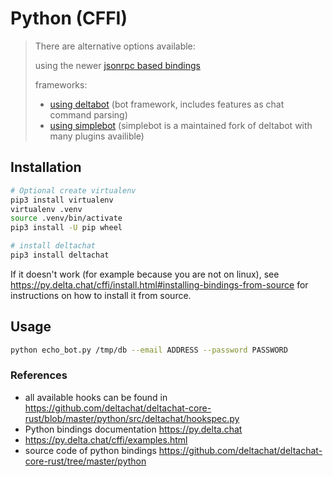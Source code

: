 # Python (CFFI)

> There are alternative options available:
>
> using the newer [jsonrpc based bindings](../python_jsonrpc)
>
> frameworks:
> - [using deltabot](../python_deltabot_plugin) (bot framework, includes features as chat command parsing)
> - [using simplebot](../python_simplebot_plugin) (simplebot is a maintained fork of deltabot with many plugins availible)

## Installation

```sh
# Optional create virtualenv
pip3 install virtualenv
virtualenv .venv
source .venv/bin/activate
pip3 install -U pip wheel

# install deltachat
pip3 install deltachat
```
If it doesn't work (for example because you are not on linux),
see https://py.delta.chat/cffi/install.html#installing-bindings-from-source for instructions on how to install it from source.


## Usage

```sh
python echo_bot.py /tmp/db --email ADDRESS --password PASSWORD
```

### References

- all available hooks can be found in https://github.com/deltachat/deltachat-core-rust/blob/master/python/src/deltachat/hookspec.py
- Python bindings documentation https://py.delta.chat
- https://py.delta.chat/cffi/examples.html
- source code of python bindings https://github.com/deltachat/deltachat-core-rust/tree/master/python

